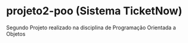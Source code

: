 # projeto2-poo (Sistema TicketNow)
 Segundo Projeto realizado na disciplina de Programação Orientada a Objetos 
